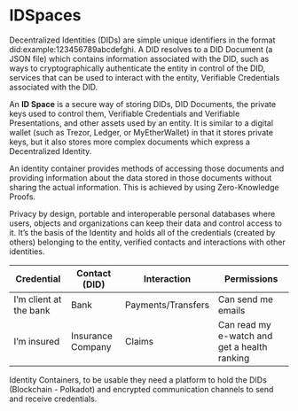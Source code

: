 # IDSpaces

Decentralized Identities (DIDs) are simple unique identifiers in the format did:example:123456789abcdefghi. A DID resolves to a DID Document (a JSON file) which contains information associated with the DID, such as ways to cryptographically authenticate the entity in control of the DID, services that can be used to interact with the entity, Verifiable Credentials associated with the DID.

An **ID Space** is a secure way of storing DIDs, DID Documents, the private keys used to control them, Verifiable Credentials and Verifiable Presentations, and other assets used by an entity. It is similar to a digital wallet (such as Trezor, Ledger, or MyEtherWallet) in that it stores private keys, but it also stores more complex documents which express a Decentralized Identity.

An identity container provides methods of accessing those documents and providing information about the data stored in those documents without sharing the actual information. This is achieved by using Zero-Knowledge Proofs.

Privacy by design, portable and interoperable personal databases where users, objects and organizations can keep their data and control access to it. It’s the basis of the Identity and holds all of the credentials (created by others) belonging to the entity, verified contacts and interactions with other identities.

| Credential | Contact (DID) | Interaction | Permissions |
| -- | -- | -- | -- |
| I’m client at the bank | Bank | Payments/Transfers | Can send me emails |
| I’m insured | Insurance Company | Claims | Can read my e-watch and get a health ranking |

Identity Containers, to be usable they need a platform to hold the DIDs (Blockchain - Polkadot) and encrypted communication channels to send and receive credentials.
